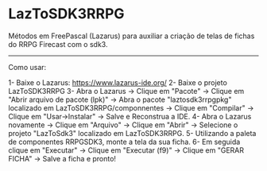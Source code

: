 # LazToSDK3RRPG
Métodos em FreePascal (Lazarus) para auxiliar a criação de telas de fichas do RRPG Firecast com o sdk3.

------
Como usar:

1-  Baixe o Lazarus: https://www.lazarus-ide.org/
2-  Baixe o projeto LazToSDK3RRPG
3-  Abra o Lazarus -> Clique em "Pacote" -> Clique em "Abrir arquivo de pacote (lpk)" -> Abra o pacote "laztosdk3rrpgpkg" localizado em LazToSDK3RRPG/componnentes -> Clique em "Compilar" -> Clique em "Usar->Instalar" -> Salve e Reconstrua a IDE.
4-  Abra o Lazarus novamente -> Clique em "Arquivo" ->  Clique em "Abrir" -> Selecione o projeto "LazToSdk3" localizado em LazToSDK3RRPG.
5-  Utilizando a paleta de componentes RRPGSDK3, monte a tela da sua ficha.
6-  Em seguida clique em "Executar" -> Clique em "Executar (f9)" -> Clique em "GERAR FICHA" -> Salve a ficha e pronto!

